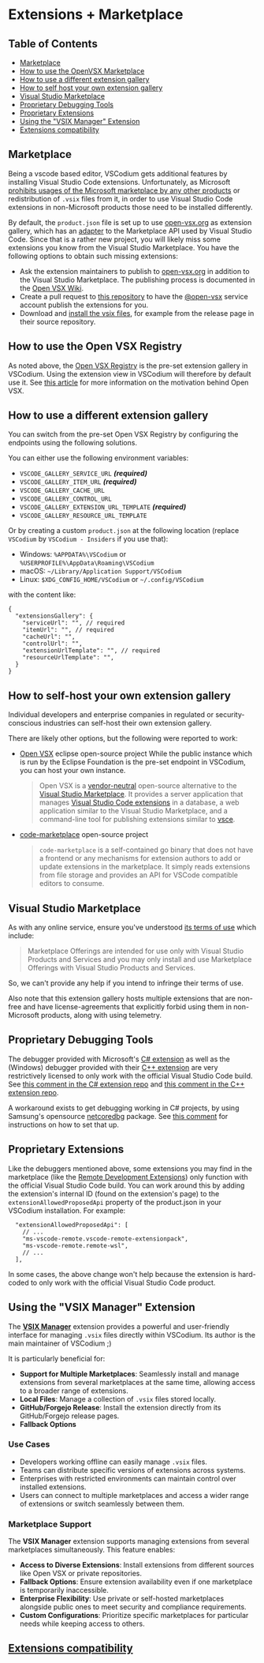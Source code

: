 <!-- order: 15 -->

# Extensions + Marketplace

## Table of Contents

- [Marketplace](#marketplace)
- [How to use the OpenVSX Marketplace](#howto-openvsx-marketplace)
- [How to use a different extension gallery](#howto-switch-marketplace)
- [How to self host your own extension gallery](#howto-selfhost-marketplace)
- [Visual Studio Marketplace](#visual-studio-marketplace)
- [Proprietary Debugging Tools](#proprietary-debugging-tools)
- [Proprietary Extensions](#proprietary-extensions)
- [Using the "VSIX Manager" Extension](#vsix-manager)
- [Extensions compatibility](https://github.com/Gringo2/VScodium/blob/master/docs/extensions-compatibility.md)

## <a id="marketplace"></a>Marketplace

Being a vscode based editor, VSCodium gets additional features by installing Visual Studio Code extensions.
Unfortunately, as Microsoft [prohibits usages of the Microsoft marketplace by any other products](https://github.com/microsoft/vscode/issues/31168) or redistribution of `.vsix` files from it, in order to use Visual Studio Code extensions in non-Microsoft products those need to be installed differently.

By default, the `product.json` file is set up to use [open-vsx.org](https://open-vsx.org/) as extension gallery, which has an [adapter](https://github.com/eclipse/openvsx/wiki/Using-Open-VSX-in-VS-Code) to the Marketplace API used by Visual Studio Code. Since that is a rather new project, you will likely miss some extensions you know from the Visual Studio Marketplace. You have the following options to obtain such missing extensions:

* Ask the extension maintainers to publish to [open-vsx.org](https://open-vsx.org/) in addition to the Visual Studio Marketplace. The publishing process is documented in the [Open VSX Wiki](https://github.com/eclipse/openvsx/wiki/Publishing-Extensions).
* Create a pull request to [this repository](https://github.com/open-vsx/publish-extensions) to have the [@open-vsx](https://github.com/open-vsx) service account publish the extensions for you.
* Download and [install the vsix files](https://code.visualstudio.com/docs/editor/extension-gallery#_install-from-a-vsix), for example from the release page in their source repository.

## <a id="howto-openvsx-marketplace"></a>How to use the Open VSX Registry

As noted above, the [Open VSX Registry](https://open-vsx.org/) is the pre-set extension gallery in VSCodium. Using the extension view in VSCodium will therefore by default use it.
See [this article](https://www.gitpod.io/blog/open-vsx/) for more information on the motivation behind Open VSX.

## <a id="howto-switch-marketplace"></a>How to use a different extension gallery

You can switch from the pre-set Open VSX Registry by configuring the endpoints using the following solutions.

You can either use the following environment variables:
- `VSCODE_GALLERY_SERVICE_URL` ***(required)***
- `VSCODE_GALLERY_ITEM_URL` ***(required)***
- `VSCODE_GALLERY_CACHE_URL`
- `VSCODE_GALLERY_CONTROL_URL`
- `VSCODE_GALLERY_EXTENSION_URL_TEMPLATE` ***(required)***
- `VSCODE_GALLERY_RESOURCE_URL_TEMPLATE`

Or by creating a custom `product.json` at the following location (replace `VSCodium` by `VSCodium - Insiders` if you use that):
- Windows: `%APPDATA%\VSCodium` or `%USERPROFILE%\AppData\Roaming\VSCodium`
- macOS: `~/Library/Application Support/VSCodium`
- Linux: `$XDG_CONFIG_HOME/VSCodium` or `~/.config/VSCodium`

with the content like:

```jsonc
{
  "extensionsGallery": {
    "serviceUrl": "", // required
    "itemUrl": "", // required
    "cacheUrl": "",
    "controlUrl": "",
    "extensionUrlTemplate": "", // required
    "resourceUrlTemplate": "",
  }
}
```

## <a id="howto-selfhost-marketplace"></a>How to self-host your own extension gallery

Individual developers and enterprise companies in regulated or security-conscious industries can self-host their own extension gallery.

There are likely other options, but the following were reported to work:

* [Open VSX](https://github.com/eclipse/openvsx) eclipse open-source project
  While the public instance which is run by the Eclipse Foundation is the pre-set endpoint in VSCodium, you can host your own instance.

    > Open VSX is a [vendor-neutral](https://projects.eclipse.org/projects/ecd.openvsx) open-source alternative to the [Visual Studio Marketplace](https://marketplace.visualstudio.com/vscode). It provides a server application that manages [Visual Studio Code extensions](https://code.visualstudio.com/api) in a database, a web application similar to the Visual Studio Marketplace, and a command-line tool for publishing extensions similar to [vsce](https://code.visualstudio.com/api/working-with-extensions/publishing-extension#vsce).

* [code-marketplace](https://coder.com/blog/running-a-private-vs-code-extension-marketplace) open-source project

    > `code-marketplace` is a self-contained go binary that does not have a frontend or any mechanisms for extension authors to add or update extensions in the marketplace. It simply reads extensions from file storage and provides an API for VSCode compatible editors to consume.

## <a id="visual-studio-marketplace"></a>Visual Studio Marketplace

As with any online service, ensure you've understood [its terms of use](https://aka.ms/vsmarketplace-ToU) which include:
> Marketplace Offerings are intended for use only with Visual Studio Products and Services and you may only install and use Marketplace Offerings with Visual Studio Products and Services.

So, we can't provide any help if you intend to infringe their terms of use.

Also note that this extension gallery hosts multiple extensions that are non-free and have license-agreements that explicitly forbid using them in non-Microsoft products, along with using telemetry.

## <a id="proprietary-debugging-tools"></a>Proprietary Debugging Tools

The debugger provided with Microsoft's [C# extension](https://github.com/OmniSharp/omnisharp-vscode) as well as the (Windows) debugger provided with their [C++ extension](https://github.com/Microsoft/vscode-cpptools) are very restrictively licensed to only work with the official Visual Studio Code build. See [this comment in the C# extension repo](https://github.com/OmniSharp/omnisharp-vscode/issues/2491#issuecomment-418811364) and [this comment in the C++ extension repo](https://github.com/Microsoft/vscode-cpptools/issues/21#issuecomment-248349017).

A workaround exists to get debugging working in C# projects, by using Samsung's opensource [netcoredbg](https://github.com/Samsung/netcoredbg) package. See [this comment](https://github.com/Gringo2/VScodium/issues/82#issue-409806641) for instructions on how to set that up.

## <a id="proprietary-extensions"></a>Proprietary Extensions

Like the debuggers mentioned above, some extensions you may find in the marketplace (like the [Remote Development Extensions](https://code.visualstudio.com/docs/remote/remote-overview)) only function with the official Visual Studio Code build. You can work around this by adding the extension's internal ID (found on the extension's page) to the `extensionAllowedProposedApi` property of the product.json in your VSCodium installation. For example:

```jsonc
  "extensionAllowedProposedApi": [
    // ...
    "ms-vscode-remote.vscode-remote-extensionpack",
    "ms-vscode-remote.remote-wsl",
    // ...
  ],
```

In some cases, the above change won't help because the extension is hard-coded to only work with the official Visual Studio Code product.

## <a id="vsix-manager"></a>Using the "VSIX Manager" Extension

The [**VSIX Manager**](https://github.com/zokugun/vscode-vsix-manager) extension provides a powerful and user-friendly interface for managing `.vsix` files directly within VSCodium. Its author is the main maintainer of VSCodium ;)

It is particularly beneficial for:
- **Support for Multiple Marketplaces**: Seamlessly install and manage extensions from several marketplaces at the same time, allowing access to a broader range of extensions.
- **Local Files**: Manage a collection of `.vsix` files stored locally.
- **GitHub/Forgejo Release**: Install the extension directly from its GitHub/Forgejo release pages.
- **Fallback Options**

### <a id="use-cases"></a>Use Cases

- Developers working offline can easily manage `.vsix` files.
- Teams can distribute specific versions of extensions across systems.
- Enterprises with restricted environments can maintain control over installed extensions.
- Users can connect to multiple marketplaces and access a wider range of extensions or switch seamlessly between them.

### <a id="marketplace-support"></a>Marketplace Support

The **VSIX Manager** extension supports managing extensions from several marketplaces simultaneously. This feature enables:
- **Access to Diverse Extensions**: Install extensions from different sources like Open VSX or private repositories.
- **Fallback Options**: Ensure extension availability even if one marketplace is temporarily inaccessible.
- **Enterprise Flexibility**: Use private or self-hosted marketplaces alongside public ones to meet security and compliance requirements.
- **Custom Configurations**: Prioritize specific marketplaces for particular needs while keeping access to others.

## [Extensions compatibility](https://github.com/Gringo2/VScodium/blob/master/docs/extensions-compatibility.md)

